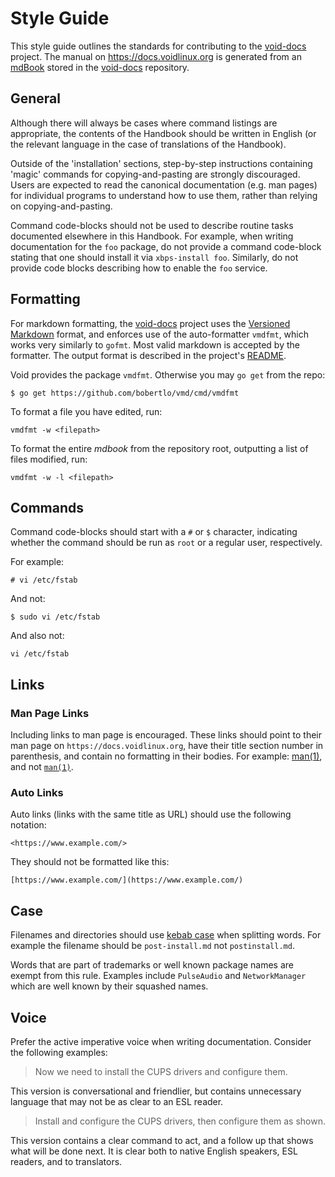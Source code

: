 # Style Guide

This style guide outlines the standards for contributing to the
[void-docs](https://github.com/void-linux/void-docs/) project. The manual on
<https://docs.voidlinux.org> is generated from an
[mdBook](https://rust-lang-nursery.github.io/mdBook/) stored in the
[void-docs](https://github.com/void-linux/void-docs/) repository.

## General

Although there will always be cases where command listings are appropriate, the
contents of the Handbook should be written in English (or the relevant language
in the case of translations of the Handbook).

Outside of the 'installation' sections, step-by-step instructions containing
'magic' commands for copying-and-pasting are strongly discouraged. Users are
expected to read the canonical documentation (e.g. man pages) for individual
programs to understand how to use them, rather than relying on
copying-and-pasting.

Command code-blocks should not be used to describe routine tasks documented
elsewhere in this Handbook. For example, when writing documentation for the
`foo` package, do not provide a command code-block stating that one should
install it via `xbps-install foo`. Similarly, do not provide code blocks
describing how to enable the `foo` service.

## Formatting

For markdown formatting, the
[void-docs](https://github.com/void-linux/void-docs/) project uses the
[Versioned Markdown](https://github.com/bobertlo/vmd) format, and enforces use
of the auto-formatter `vmdfmt`, which works very similarly to `gofmt`. Most
valid markdown is accepted by the formatter. The output format is described in
the project's [README](https://github.com/bobertlo/vmd/blob/master/README.md).

Void provides the package `vmdfmt`. Otherwise you may `go get` from the repo:

```
$ go get https://github.com/bobertlo/vmd/cmd/vmdfmt
```

To format a file you have edited, run:

```
vmdfmt -w <filepath>
```

To format the entire *mdbook* from the repository root, outputting a list of
files modified, run:

```
vmdfmt -w -l <filepath>
```

## Commands

Command code-blocks should start with a `#` or `$` character, indicating whether
the command should be run as `root` or a regular user, respectively.

For example:

```
# vi /etc/fstab
```

And not:

```
$ sudo vi /etc/fstab
```

And also not:

```
vi /etc/fstab
```

## Links

### Man Page Links

Including links to man page is encouraged. These links should point to their man
page on `https://docs.voidlinux.org`, have their title section number in
parenthesis, and contain no formatting in their bodies. For example:
[man(1)](https://man.voidlinux.org/man.1), and not
[`man(1)`](https://man.voidlinux.org/man.1).

### Auto Links

Auto links (links with the same title as URL) should use the following notation:

```
<https://www.example.com/>
```

They should not be formatted like this:

```
[https://www.example.com/](https://www.example.com/)
```

## Case

Filenames and directories should use [kebab
case](https://en.wikipedia.org/wiki/Kebab_case) when splitting words. For
example the filename should be `post-install.md` not `postinstall.md`.

Words that are part of trademarks or well known package names are exempt from
this rule. Examples include `PulseAudio` and `NetworkManager` which are well
known by their squashed names.

## Voice

Prefer the active imperative voice when writing documentation. Consider the
following examples:

> Now we need to install the CUPS drivers and configure them.

This version is conversational and friendlier, but contains unnecessary language
that may not be as clear to an ESL reader.

> Install and configure the CUPS drivers, then configure them as shown.

This version contains a clear command to act, and a follow up that shows what
will be done next. It is clear both to native English speakers, ESL readers, and
to translators.
